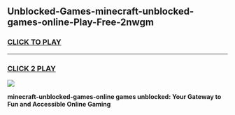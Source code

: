 
## Unblocked-Games-minecraft-unblocked-games-online-Play-Free-2nwgm
<h3>
<a href="https://premium76.site?title=minecraft-unblocked-games-online&ref=21A">CLICK TO PLAY</a></h3>
<hr>

<h3>
<a href="https://premium76.site?title=minecraft-unblocked-games-online&ref=21A">CLICK 2 PLAY</a>
  
</h3>

<a href="https://premium76.site?title=minecraft-unblocked-games-online&ref=21A"><img src="https://clearcache.store/games.png"></a>


**minecraft-unblocked-games-online games unblocked: Your Gateway to Fun and Accessible Online Gaming**

